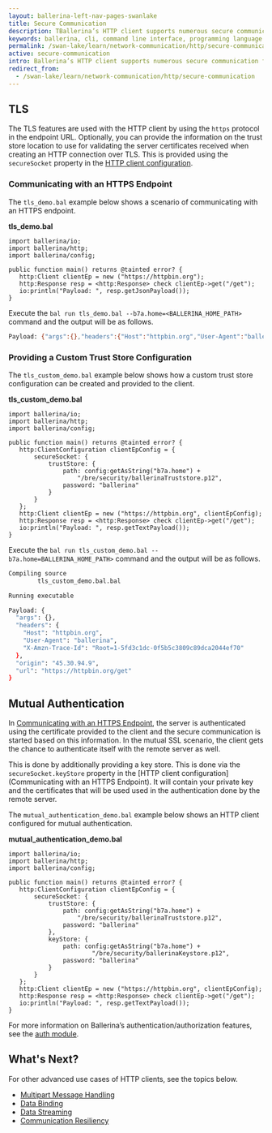 ```yaml
---
layout: ballerina-left-nav-pages-swanlake
title: Secure Communication
description: TBallerina’s HTTP client supports numerous secure communication features such as Transport Level Security (TLS) and mutual authentication. 
keywords: ballerina, cli, command line interface, programming language
permalink: /swan-lake/learn/network-communication/http/secure-communication/
active: secure-communication
intro: Ballerina’s HTTP client supports numerous secure communication features such as Transport Level Security (TLS) and mutual authentication.   
redirect_from:
  - /swan-lake/learn/network-communication/http/secure-communication
---
```


## TLS

The TLS features are used with the HTTP client by using the `https` protocol in the endpoint URL. Optionally, you can  provide the information on the trust store location to use for validating the server certificates received when creating an HTTP connection over TLS. This is provided using the `secureSocket` property in the [HTTP client configuration](/swan-lake/learn/api-docs/ballerina/#/ballerina/http/1.0.6/http/records/ClientConfiguration). 

### Communicating with an HTTPS Endpoint

The `tls_demo.bal` example below shows a scenario of communicating with an HTTPS endpoint. 

**tls_demo.bal**
```ballerina
import ballerina/io;
import ballerina/http;
import ballerina/config;
 
public function main() returns @tainted error? {
   http:Client clientEp = new ("https://httpbin.org");
   http:Response resp = <http:Response> check clientEp->get("/get");
   io:println("Payload: ", resp.getJsonPayload());
}
```

Execute the `bal run tls_demo.bal --b7a.home=<BALLERINA_HOME_PATH>` command and the output will be as follows.

```bash
Payload: {"args":{},"headers":{"Host":"httpbin.org","User-Agent":"ballerina","X-Amzn-Trace-Id":"Root=1-5fd3bed7-6b8c04e179f3e1022231d67a"},"origin":"45.30.94.9","url":"https://httpbin.org/get"}
```

### Providing a Custom Trust Store Configuration

The `tls_custom_demo.bal` example below shows how a custom trust store configuration can be created and provided to the client.

**tls_custom_demo.bal**
```ballerina
import ballerina/io;
import ballerina/http;
import ballerina/config;
 
public function main() returns @tainted error? {
   http:ClientConfiguration clientEpConfig = {
       secureSocket: {
           trustStore: {
               path: config:getAsString("b7a.home") +
                   "/bre/security/ballerinaTruststore.p12",
               password: "ballerina"
           }
       }
   };
   http:Client clientEp = new ("https://httpbin.org", clientEpConfig);
   http:Response resp = <http:Response> check clientEp->get("/get");
   io:println("Payload: ", resp.getTextPayload());
}
```

Execute the `bal run tls_custom_demo.bal --b7a.home=BALLERINA_HOME_PATH>` command and the output will be as follows.

```bash
Compiling source
    	tls_custom_demo.bal.bal

Running executable

Payload: {
  "args": {},
  "headers": {
	"Host": "httpbin.org",
	"User-Agent": "ballerina",
	"X-Amzn-Trace-Id": "Root=1-5fd3c1dc-0f5b5c3809c89dca2044ef70"
  },
  "origin": "45.30.94.9",
  "url": "https://httpbin.org/get"
}
```

## Mutual Authentication

In [Communicating with an HTTPS Endpoint](#communicating-with-an-https-endpoint), the server is authenticated using the certificate provided to the client and the secure communication is started based on this information. In the mutual SSL scenario, the client gets the chance to authenticate itself with the remote server as well. 

This is done by additionally providing a key store. This is done via the `secureSocket.keyStore` property in the [HTTP client configuration](Communicating with an HTTPS Endpoint). It will contain your private key and the certificates that will be used used in the authentication done by the remote server. 

The `mutual_authentication_demo.bal` example below shows an HTTP client configured for mutual authentication. 

**mutual_authentication_demo.bal**
```ballerina
import ballerina/io;
import ballerina/http;
import ballerina/config;
 
public function main() returns @tainted error? {
   http:ClientConfiguration clientEpConfig = {
       secureSocket: {
           trustStore: {
               path: config:getAsString("b7a.home") +
                   "/bre/security/ballerinaTruststore.p12",
               password: "ballerina"
           },
           keyStore: {
               path: config:getAsString("b7a.home") +
                       "/bre/security/ballerinaKeystore.p12",
               password: "ballerina"
           }
       }
   };
   http:Client clientEp = new ("https://httpbin.org", clientEpConfig);
   http:Response resp = <http:Response> check clientEp->get("/get");
   io:println("Payload: ", resp.getTextPayload());
}
```

For more information on Ballerina’s authentication/authorization features, see the [auth module](/swan-lake/learn/api-docs/ballerina/#/ballerina/auth/1.0.6).

## What's Next?

For other advanced use cases of HTTP clients, see the topics below.
- [Multipart Message Handling](/swan-lake/learn/network-communication/http/multipart-message-handling)
- [Data Binding](/swan-lake/learn/network-communication/http/data-binding)
- [Data Streaming](/swan-lake/learn/network-communication/http/data-streaming)
- [Communication Resiliency](/swan-lake/learn/network-communication/http/communication-resiliency)